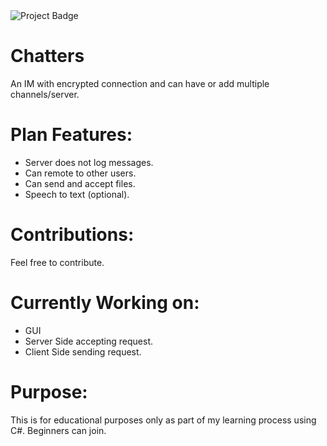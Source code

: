 <img src="https://ci.appveyor.com/api/projects/status/32r7s2skrgm9ubva?svg=true&passingText=master%20-%20OK" alt="Project Badge">



# Chatters

An IM with encrypted connection and can have or add multiple channels/server.

# Plan Features:

- Server does not log messages.
- Can remote to other users.
- Can send and accept files.
- Speech to text (optional).



# Contributions:

Feel free to contribute.

# Currently Working on:

- GUI
- Server Side accepting request.
- Client Side sending request.

# Purpose:

This is for educational purposes only as part of my learning process using C#.
Beginners can join.
